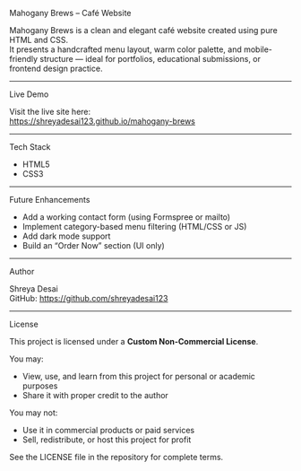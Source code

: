 Mahogany Brews – Café Website

Mahogany Brews is a clean and elegant café website created using pure HTML and CSS.  
It presents a handcrafted menu layout, warm color palette, and mobile-friendly structure — ideal for portfolios, educational submissions, or frontend design practice.

---

Live Demo

Visit the live site here:  
https://shreyadesai123.github.io/mahogany-brews

---

Tech Stack

- HTML5  
- CSS3  

---

Future Enhancements

- Add a working contact form (using Formspree or mailto)
- Implement category-based menu filtering (HTML/CSS or JS)
- Add dark mode support
- Build an “Order Now” section (UI only)

---

Author

Shreya Desai  
GitHub: https://github.com/shreyadesai123

---

License

This project is licensed under a **Custom Non-Commercial License**.

You may:
- View, use, and learn from this project for personal or academic purposes
- Share it with proper credit to the author

You may not:
- Use it in commercial products or paid services
- Sell, redistribute, or host this project for profit

See the LICENSE file in the repository for complete terms.
